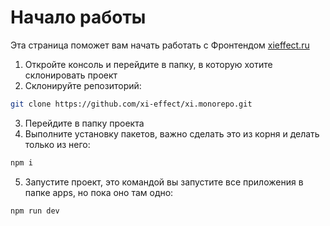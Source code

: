 ---
---

# Начало работы

Эта страница поможет вам начать работать с Фронтендом [xieffect.ru](https://xieffect.ru/)

1. Откройте консоль и перейдите в папку, в которую хотите склонировать проект    
2. Склонируйте репозиторий:
```bash
git clone https://github.com/xi-effect/xi.monorepo.git
```
3. Перейдите в папку проекта
4. Выполните установку пакетов, важно сделать это из корня и делать только из него:
```bash
npm i
```
5. Запустите проект, это командой вы запустите все приложения в папке apps, но пока оно там одно:
```bash
npm run dev
```
